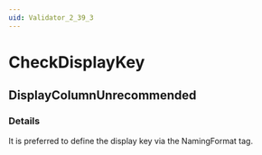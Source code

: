 ```yaml
---
uid: Validator_2_39_3
---
```


# CheckDisplayKey

## DisplayColumnUnrecommended

<!-- Description, Properties, ... sections are auto-generated. -->
<!-- REPLACE ME AUTO-GENERATION -->

### Details

It is preferred to define the display key via the NamingFormat tag.

<!-- Uncomment to add example code -->
<!--### Example code-->
